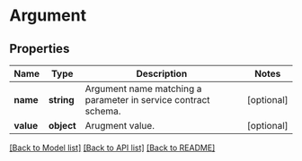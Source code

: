 # Argument

## Properties
Name | Type | Description | Notes
------------ | ------------- | ------------- | -------------
**name** | **string** | Argument name matching a parameter in service contract schema. | [optional] 
**value** | **object** | Arugment value. | [optional] 

[[Back to Model list]](../README.md#documentation-for-models) [[Back to API list]](../README.md#documentation-for-api-endpoints) [[Back to README]](../README.md)



